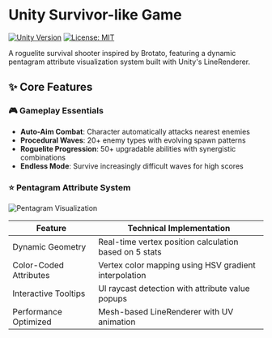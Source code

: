 # Unity Survivor-like Game

[![Unity Version](https://img.shields.io/badge/Unity-2021.3%2B-blue.svg)](https://unity3d.com)
[![License: MIT](https://img.shields.io/badge/License-MIT-yellow.svg)](https://opensource.org/licenses/MIT)

A roguelite survival shooter inspired by Brotato, featuring a dynamic pentagram attribute visualization system built with Unity's LineRenderer.

## ✨ Core Features

### 🎮 Gameplay Essentials
- **Auto-Aim Combat**: Character automatically attacks nearest enemies
- **Procedural Waves**: 20+ enemy types with evolving spawn patterns
- **Roguelite Progression**: 50+ upgradable abilities with synergistic combinations
- **Endless Mode**: Survive increasingly difficult waves for high scores

### ⭐ Pentagram Attribute System
![Pentagram Visualization](Docs/PentagramDemo.gif)

| Feature                | Technical Implementation                          |
|------------------------|---------------------------------------------------|
| Dynamic Geometry       | Real-time vertex position calculation based on 5 stats |
| Color-Coded Attributes | Vertex color mapping using HSV gradient interpolation |
| Interactive Tooltips   | UI raycast detection with attribute value popups  |
| Performance Optimized  | Mesh-based LineRenderer with UV animation         |
